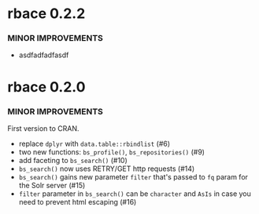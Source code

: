 rbace 0.2.2
===========

### MINOR IMPROVEMENTS

* asdfadfadfasdf


rbace 0.2.0
===========

### MINOR IMPROVEMENTS

First version to CRAN.

* replace `dplyr` with `data.table::rbindlist` (#6)
* two new functions: `bs_profile()`, `bs_repositories()` (#9)
* add faceting to `bs_search()` (#10)
* `bs_search()` now uses RETRY/GET http requests (#14)
* `bs_search()` gains new parameter `filter` that's passed to `fq` param for the Solr server (#15)
* `filter` parameter in `bs_search()` can be `character` and `AsIs` in case you need to prevent html escaping (#16)
